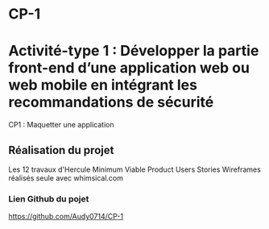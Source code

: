 # CP-1

# Activité-type 1 : Développer la partie front-end d’une application web ou web mobile en intégrant les recommandations de sécurité

CP1 : Maquetter une application

## Réalisation du projet

Les 12 travaux d'Hercule
Minimum Viable Product
Users Stories
Wireframes réalisés seule avec whimsical.com

### Lien Github du pojet

https://github.com/Audy0714/CP-1
